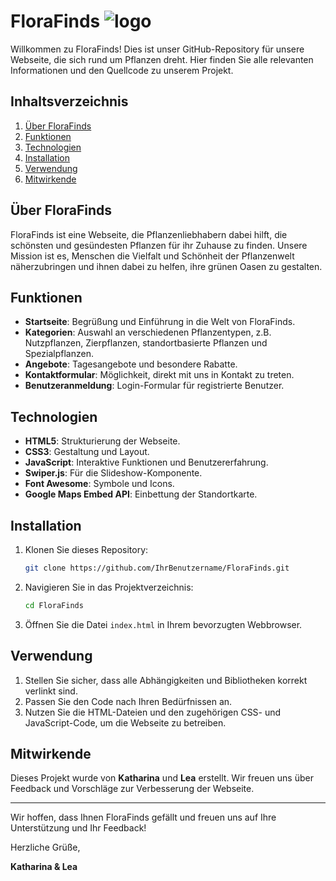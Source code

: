 # FloraFinds ![logo](https://github.com/ArthurFleck35x/Web-Engineering-1/assets/152798623/a2df544b-88cb-49f5-9469-16c1ba80187c)


Willkommen zu FloraFinds! Dies ist unser GitHub-Repository für unsere Webseite, die sich rund um Pflanzen dreht. Hier finden Sie alle relevanten Informationen und den Quellcode zu unserem Projekt.

## Inhaltsverzeichnis

1. [Über FloraFinds](#über-florafinds)
2. [Funktionen](#funktionen)
3. [Technologien](#technologien)
4. [Installation](#installation)
5. [Verwendung](#verwendung)
6. [Mitwirkende](#mitwirkende)

## Über FloraFinds

FloraFinds ist eine Webseite, die Pflanzenliebhabern dabei hilft, die schönsten und gesündesten Pflanzen für ihr Zuhause zu finden. Unsere Mission ist es, Menschen die Vielfalt und Schönheit der Pflanzenwelt näherzubringen und ihnen dabei zu helfen, ihre grünen Oasen zu gestalten.

## Funktionen

- **Startseite**: Begrüßung und Einführung in die Welt von FloraFinds.
- **Kategorien**: Auswahl an verschiedenen Pflanzentypen, z.B. Nutzpflanzen, Zierpflanzen, standortbasierte Pflanzen und Spezialpflanzen.
- **Angebote**: Tagesangebote und besondere Rabatte.
- **Kontaktformular**: Möglichkeit, direkt mit uns in Kontakt zu treten.
- **Benutzeranmeldung**: Login-Formular für registrierte Benutzer.

## Technologien

- **HTML5**: Strukturierung der Webseite.
- **CSS3**: Gestaltung und Layout.
- **JavaScript**: Interaktive Funktionen und Benutzererfahrung.
- **Swiper.js**: Für die Slideshow-Komponente.
- **Font Awesome**: Symbole und Icons.
- **Google Maps Embed API**: Einbettung der Standortkarte.

## Installation

1. Klonen Sie dieses Repository:
   ```sh
   git clone https://github.com/IhrBenutzername/FloraFinds.git
   ```
2. Navigieren Sie in das Projektverzeichnis:
   ```sh
   cd FloraFinds
   ```
3. Öffnen Sie die Datei `index.html` in Ihrem bevorzugten Webbrowser.

## Verwendung

1. Stellen Sie sicher, dass alle Abhängigkeiten und Bibliotheken korrekt verlinkt sind.
2. Passen Sie den Code nach Ihren Bedürfnissen an.
3. Nutzen Sie die HTML-Dateien und den zugehörigen CSS- und JavaScript-Code, um die Webseite zu betreiben.

## Mitwirkende

Dieses Projekt wurde von **Katharina** und **Lea** erstellt. Wir freuen uns über Feedback und Vorschläge zur Verbesserung der Webseite. 

---

Wir hoffen, dass Ihnen FloraFinds gefällt und freuen uns auf Ihre Unterstützung und Ihr Feedback!

Herzliche Grüße,

**Katharina & Lea**

